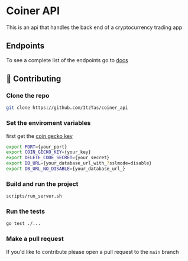 # Coiner API

This is an api that handles the back end of a cryptocurrency trading app

## Endpoints

To see a complete list of the endpoints go to [docs](https://github.com/ItzTas/coiner_api/tree/main/docs)

## :handshake: Contributing

### Clone the repo

```bash
git clone https://github.com/ItzTas/coiner_api
```

### Set the enviroment variables

first get the [coin gecko key](https://www.coingecko.com/pt/developers/painel)

```bash
export PORT={your_port}
export COIN_GECKO_KEY={your_key}
export DELETE_CODE_SECRET={your_secret}
export DB_URL={your_database_url_with_?sslmode=disable}
export DB_URL_NO_DISABLE={your_database_url_}
```

### Build and run the project

```bash
scripts/run_server.sh
```

### Run the tests

```bash
go test ./...
```

### Make a pull request

If you'd like to contribute please open a pull request to the `main` branch
